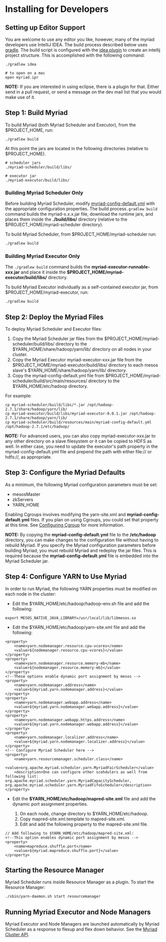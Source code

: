 # Installing for Developers

## Setting up Editor Support

You are welcome to use any editor you like, however, many of the myriad developers use IntelliJ IDEA. The build process described below uses [gradle](https://gradle.org/).   The build script is configured with the [idea plugin](https://docs.gradle.org/current/userguide/idea_plugin.html) to create an intellij project structure.   This is accomplished with the following command:

```
./gradlew idea

# to open on a mac
open myriad.ipr
```

**NOTE:** If you are interested in using eclipse, there is a plugin for that.  Either send in a pull request, or send a message on the dev mail list that you would make use of it.

## Step 1: Build Myriad
 To build Myriad (both Myriad Scheduler and Executor), from the $PROJECT_HOME, run:

```
./gradlew build
```

At this point the jars are located in the following directories (relative to $PROJECT_HOME).

```
# scheduler jars
./myriad-scheduler/build/libs/

# executor jar
./myriad-executor/build/libs/

```

### Building Myriad Scheduler Only
Before building Myriad Scheduler, modify [myriad-config-default.yml](../myriad-scheduler/src/main/resources/myriad-config-default.yml) with the appropriate configuration properties. The build process`.gradlew build` command builds the myriad-x.x.x.jar file, download the runtime jars, and places them inside the **./build/libs/** directory (relative to the $PROJECT_HOME/myriad-scheduler directory).

To build Myriad Scheduler, from $PROJECT_HOME/myriad-scheduler run:

```bash
./gradlew build
```


### Building Myriad Executor Only

The `./gradlew build` command builds the **myriad-executor-runnable-xxx.jar** and place it inside the **$PROJECT_HOME/myriad-executor/build/libs/** directory.

To build Myriad Executor individually as a self-contained executor jar, from $PROJECT_HOME/myriad-executor, run:

```bash
./gradlew build
```


## Step 2: Deploy the Myriad Files

To deploy Myriad Scheduler and Executor files:

1. Copy the Myriad Scheduler jar files from the $PROJECT_HOME/myriad-scheduler/build/libs/ directory to the $YARN_HOME/share/hadoop/yarn/lib/ directory on all nodes in your cluster.
2. Copy the Myriad Executor myriad-executor-xxx.jar file from the $PROJECT_HOME/myriad-executor/build/libs/ directory to each mesos slave's $YARN_HOME/share/hadoop/yarn/lib/ directory.
3. Copy the myriad-config-default.yml file from $PROJECT_HOME/myriad-scheduler/build/src/main/resources/ directory to the $YARN_HOME/etc/hadoop directory.

For example:

```
cp myriad-scheduler/build/libs/*.jar /opt/hadoop-2.7.1/share/hadoop/yarn/lib/
cp myriad-executor/build/libs/myriad-executor-0.0.1.jar /opt/hadoop-2.7.1/share/hadoop/yarn/lib/
cp myriad-scheduler/build/resources/main/myriad-config-default.yml /opt/hadoop-2.7.1/etc/hadoop/
```

**NOTE:** For advanced users, you can also copy myriad-executor-xxx.jar to any other directory on a slave filesystem or it can be copied to HDFS as well. In either case, you need to update the executor's path property in the myriad-config-default.yml file and prepend the path with either file:// or hdfs://, as appropriate.


## Step 3: Configure the Myriad Defaults

As a minimum, the following Myriad configuration parameters must be set:

* mesosMaster
* zkServers
* YARN_HOME

Enabling Cgroups involves modifying the yarn-site.xml and **myriad-config-default.yml** files. If you plan on using Cgroups, you could set that property at this time. See [Configuring Cgroup](cgroups.md) for more information.

**NOTE:** By copying the **myriad-config-default.yml** file to the **/etc/hadoop** directory, you can make changes to the configuration file without having to rebuild Myriad. If you specify the Myriad configuration parameters before building Myriad, you must rebuild Myriad and redeploy the jar files. This is required because the **myriad-config-default.yml** file is embedded into the Myriad Scheduler jar.


## Step 4: Configure YARN to Use Myriad

In order to run Myriad, the following YARN properties must be modified on each node in the cluster:

* Edit the $YARN_HOME/etc/hadoop/hadoop-env.sh file and add the following:

```
export MESOS_NATIVE_JAVA_LIBRARY=/usr/local/lib/libmesos.so
```

* Edit the $YARN_HOME/etc/hadoop/yarn-site.xml file and add the following:


```
<property>
    <name>yarn.nodemanager.resource.cpu-vcores</name>
    <value>${nodemanager.resource.cpu-vcores}</value>
</property>
<property>
    <name>yarn.nodemanager.resource.memory-mb</name>
    <value>${nodemanager.resource.memory-mb}</value>
</property>
<!--These options enable dynamic port assignment by mesos -->
<property>
    <name>yarn.nodemanager.address</name>
    <value>${myriad.yarn.nodemanager.address}</value>
</property>
<property>
    <name>yarn.nodemanager.webapp.address</name>
    <value>${myriad.yarn.nodemanager.webapp.address}</value>
</property>
<property>
    <name>yarn.nodemanager.webapp.https.address</name>
    <value>${myriad.yarn.nodemanager.webapp.address}</value>
</property>
<property>
    <name>yarn.nodemanager.localizer.address</name>
    <value>${myriad.yarn.nodemanager.localizer.address}</value>
</property>
<!-- Configure Myriad Scheduler here -->
<property>
    <name>yarn.resourcemanager.scheduler.class</name>
    <value>org.apache.myriad.scheduler.yarn.MyriadFairScheduler</value>
    <description>One can configure other scehdulers as well from following list: org.apache.myriad.scheduler.yarn.MyriadCapacityScheduler, org.apache.myriad.scheduler.yarn.MyriadFifoScheduler</description>
</property>
```


* Edit the **$YARN_HOME/etc/hadoop/mapred-site.xml** file and add the dynamic port assignment properties.

	1. On each node, change directory to $YARN_HOME/etc/hadoop.
	2. Copy mapred-site.xml.template to mapred-site.xml.
	3. Edit and add the following property to the mapred-site.xml file.

```
// Add following to $YARN_HOME/etc/hadoop/mapred-site.xml:
<!--This option enables dynamic port assignment by mesos -->
<property>
    <name>mapreduce.shuffle.port</name>
    <value>${myriad.mapreduce.shuffle.port}</value>
</property>
```


## Starting the Resource Manager
Myriad Scheduler runs inside Resource Manager as a plugin. To start the Resource Manager:

```bash
./sbin/yarn-daemon.sh start resourcemanager
```


##  Running Myriad Executor and Node Managers
Myriad Executor and Node Managers are launched automatically by Myriad Scheduler as a response to flexup and flex down behavior. See the [Myriad Cluster API](API.md).
